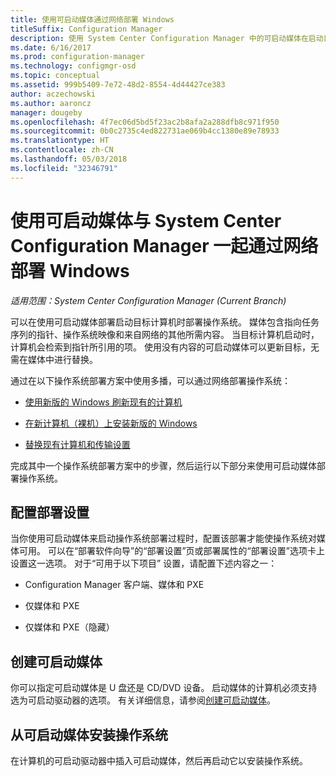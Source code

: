 ```yaml
---
title: 使用可启动媒体通过网络部署 Windows
titleSuffix: Configuration Manager
description: 使用 System Center Configuration Manager 中的可启动媒体在启动目标计算机时部署操作系统。
ms.date: 6/16/2017
ms.prod: configuration-manager
ms.technology: configmgr-osd
ms.topic: conceptual
ms.assetid: 999b5409-7e72-48d2-8554-4d44427ce383
author: aczechowski
ms.author: aaroncz
manager: dougeby
ms.openlocfilehash: 4f7ec06d5bd5f23ac2b8afa2a288dfb8c971f950
ms.sourcegitcommit: 0b0c2735c4ed822731ae069b4cc1380e89e78933
ms.translationtype: HT
ms.contentlocale: zh-CN
ms.lasthandoff: 05/03/2018
ms.locfileid: "32346791"
---
```

# <a name="use-bootable-media-to-deploy-windows-over-the-network-with-system-center-configuration-manager"></a>使用可启动媒体与 System Center Configuration Manager 一起通过网络部署 Windows

*适用范围：System Center Configuration Manager (Current Branch)*

可以在使用可启动媒体部署启动目标计算机时部署操作系统。 媒体包含指向任务序列的指针、操作系统映像和来自网络的其他所需内容。 当目标计算机启动时，计算机会检索到指针所引用的项。 使用没有内容的可启动媒体可以更新目标，无需在媒体中进行替换。

通过在以下操作系统部署方案中使用多播，可以通过网络部署操作系统：

-   [使用新版的 Windows 刷新现有的计算机](refresh-an-existing-computer-with-a-new-version-of-windows.md)

-   [在新计算机（裸机）上安装新版的 Windows](install-new-windows-version-new-computer-bare-metal.md)  

-   [替换现有计算机和传输设置](replace-an-existing-computer-and-transfer-settings.md)  

完成其中一个操作系统部署方案中的步骤，然后运行以下部分来使用可启动媒体部署操作系统。  

## <a name="configure-deployment-settings"></a>配置部署设置  
当你使用可启动媒体来启动操作系统部署过程时，配置该部署才能使操作系统对媒体可用。 可以在“部署软件向导”的“部署设置”页或部署属性的“部署设置”选项卡上设置这一选项。 对于“可用于以下项目”  设置，请配置下述内容之一：

-   Configuration Manager 客户端、媒体和 PXE

-   仅媒体和 PXE

-   仅媒体和 PXE（隐藏）

## <a name="create-the-bootable-media"></a>创建可启动媒体
你可以指定可启动媒体是 U 盘还是 CD/DVD 设备。 启动媒体的计算机必须支持选为可启动驱动器的选项。 有关详细信息，请参阅[创建可启动媒体](create-bootable-media.md)。  

##  <a name="BKMK_Deploy"></a> 从可启动媒体安装操作系统  
在计算机的可启动驱动器中插入可启动媒体，然后再启动它以安装操作系统。
